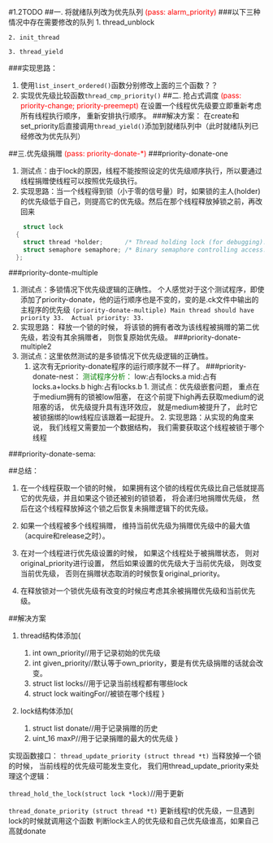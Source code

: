 <!--
 * @Author: your name
 * @Date: 2021-10-25 22:18:16
 * @LastEditTime: 2021-10-28 13:25:23
 * @LastEditors: Please set LastEditors
 * @Description: In User Settings Edit
 * @FilePath: /pintos/1.2TODO.md
-->
#1.2TODO
##一. 将就绪队列改为优先队列
<font color = RED>(pass: alarm_priority)</font>
###以下三种情况中存在需要修改的队列
    1. thread_unblock

    2. init_thread

    3. thread_yield

###实现思路：
1.  使用`list_insert_ordered()`函数分别修改上面的三个函数？？
2.  实现优先级比较函数`thread_cmp_priority()`
##二. 抢占式调度
<font color = RED>(pass: priority-change; priority-preemept)</font>
在设置一个线程优先级要立即重新考虑所有线程执行顺序， 重新安排执行顺序。
###解决方案：
在create和set_priority后直接调用`thread_yield()`添加到就绪队列中（此时就绪队列已经修改为优先队列）



##三.优先级捐赠
<font color = RED>(pass: priority-donate-*)
</font>
###priority-donate-one

 1.  测试点：由于lock的原因，线程不能按照设定的优先级顺序执行，所以要通过线程捐赠使线程可以按照优先级执行。
 2.  实现思路：当一个线程得到锁（小于零的信号量）时，如果锁的主人(holder)的优先级低于自己，则提高它的优先级。然后在那个线程释放掉锁之前，再改回来
```c++
    struct lock 
  {
    struct thread *holder;      /* Thread holding lock (for debugging). */
    struct semaphore semaphore; /* Binary semaphore controlling access. */
  };
```

###priority-donte-multiple
1.  测试点：多锁情况下优先级逻辑的正确性。
个人感觉对于这个测试程序，即使添加了priority-donate，他的运行顺序也是不变的，变的是.ck文件中输出的主程序的优先级
`(priority-donate-multiple) Main thread should have priority 33.  Actual priority: 33.`
1.  实现思路： 释放一个锁的时候， 将该锁的拥有者改为该线程被捐赠的第二优先级，若没有其余捐赠者， 则恢复原始优先级。 
###priority-donate-multiple2
   1. 测试点：这里依然测试的是多锁情况下优先级逻辑的正确性。
       1. 这次有无priority-donate程序的运行顺序就不一样了。
###priority-donate-nest：
<font color= GREEN>测试程序分析：</font>
    low:占有locks.a
    mid:占有locks.a+locks.b
    high:占有locks.b
    1.  测试点：优先级嵌套问题， 重点在于medium拥有的锁被low阻塞， 在这个前提下high再去获取medium的说阻塞的话， 优先级提升具有连环效应， 就是medium被提升了， 此时它被锁捆绑的low线程应该跟着一起提升。
    2.  实现思路：从实现的角度来说， 我们线程又需要加一个数据结构， 我们需要获取这个线程被锁于哪个线程


###priority-donate-sema:

##总结：
1.  在一个线程获取一个锁的时候， 如果拥有这个锁的线程优先级比自己低就提高它的优先级，并且如果这个锁还被别的锁锁着， 将会递归地捐赠优先级， 然后在这个线程释放掉这个锁之后恢复未捐赠逻辑下的优先级。

2. 如果一个线程被多个线程捐赠， 维持当前优先级为捐赠优先级中的最大值（acquire和release之时）。

3. 在对一个线程进行优先级设置的时候， 如果这个线程处于被捐赠状态， 则对original_priority进行设置， 然后如果设置的优先级大于当前优先级， 则改变当前优先级， 否则在捐赠状态取消的时候恢复original_priority。

4. 在释放锁对一个锁优先级有改变的时候应考虑其余被捐赠优先级和当前优先级。

##解决方案

1. thread结构体添加{
    1. int own_priority//用于记录初始的优先级
    2. int given_priority//默认等于own_priority，要是有优先级捐赠的话就会改变。 
    3. struct list locks//用于记录当前线程都有哪些lock
    4. struct lock waitingFor//被锁在哪个线程
   }

2.  lock结构体添加{
    1.  struct list donate//用于记录捐赠的历史
    2.  uint_16 maxP//用于记录捐赠的最大的优先级
   }

实现函数接口：
`thread_update_priority (struct thread *t)`
当释放掉一个锁的时候， 当前线程的优先级可能发生变化， 我们用thread_update_priority来处理这个逻辑：

`thread_hold_the_lock(struct lock *lock)`//用于更新


`thread_donate_priority (struct thread *t)`
更新线程t的优先级，一旦遇到lock的时候就调用这个函数
判断lock主人的优先级和自己优先级谁高，如果自己高就donate

